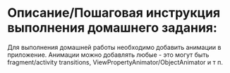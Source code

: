# Описание/Пошаговая инструкция выполнения домашнего задания:
Для выполнения домашней работы необходимо добавить анимации в приложение. Анимации можно добавлять любые - это могут быть fragment/activity transitions, ViewPropertyAnimator/ObjectAnimator и т п.

